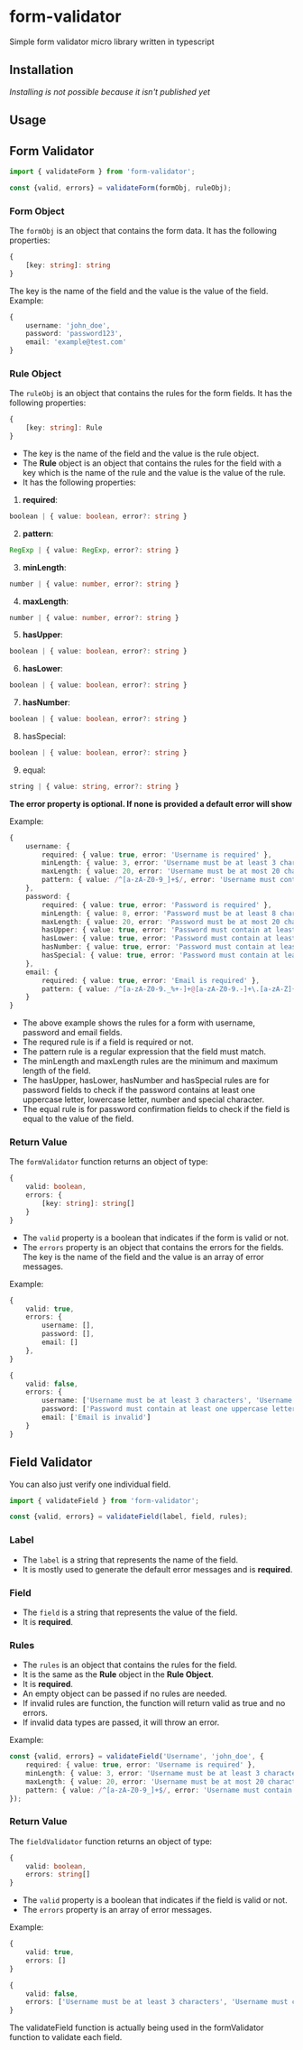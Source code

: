 # form-validator

Simple form validator micro library written in typescript

## Installation
_Installing is not possible because it isn't published yet_

## Usage
## Form Validator
```typescript
import { validateForm } from 'form-validator';

const {valid, errors} = validateForm(formObj, ruleObj);
```

### Form Object
The `formObj` is an object that contains the form data. It has the following properties:
```typescript
{
    [key: string]: string
}
```
The key is the name of the field and the value is the value of the field.
Example:
```typescript
{
    username: 'john_doe',
    password: 'password123',
    email: 'example@test.com'
}
```

### Rule Object
The `ruleObj` is an object that contains the rules for the form fields. It has the following properties:
```typescript
{
    [key: string]: Rule
}
```
- The key is the name of the field and the value is the rule object.
- The __Rule__ object is an object that contains the rules for the field with a key which is the name of the rule and the value is the value of the rule.
- It has the following properties:

1. **required**:
```typescript
boolean | { value: boolean, error?: string }
```
2. **pattern**:
```typescript
RegExp | { value: RegExp, error?: string }
```
3. **minLength**:
```typescript
number | { value: number, error?: string }
```
4. **maxLength**:
```typescript
number | { value: number, error?: string }
```
5. **hasUpper**:
```typescript
boolean | { value: boolean, error?: string }
```
6. **hasLower**:
```typescript
boolean | { value: boolean, error?: string }
```
7. **hasNumber**:
```typescript
boolean | { value: boolean, error?: string }
```
8. hasSpecial:
```typescript
boolean | { value: boolean, error?: string }
```
9. equal:
```typescript
string | { value: string, error?: string }
```
__The error property is optional. If none is provided a default error will show__

Example:
```typescript
{
    username: {
        required: { value: true, error: 'Username is required' },
        minLength: { value: 3, error: 'Username must be at least 3 characters' },
        maxLength: { value: 20, error: 'Username must be at most 20 characters' },
        pattern: { value: /^[a-zA-Z0-9_]+$/, error: 'Username must contain only letters, numbers and underscores' }
    },
    password: {
        required: { value: true, error: 'Password is required' },
        minLength: { value: 8, error: 'Password must be at least 8 characters' },
        maxLength: { value: 20, error: 'Password must be at most 20 characters' },
        hasUpper: { value: true, error: 'Password must contain at least one uppercase letter' },
        hasLower: { value: true, error: 'Password must contain at least one lowercase letter' },
        hasNumber: { value: true, error: 'Password must contain at least one number' },
        hasSpecial: { value: true, error: 'Password must contain at least one special character' }
    },
    email: {
        required: { value: true, error: 'Email is required' },
        pattern: { value: /^[a-zA-Z0-9._%+-]+@[a-zA-Z0-9.-]+\.[a-zA-Z]{2,}$/, error: 'Email is invalid' }
    }
}
```
- The above example shows the rules for a form with username, password and email fields.
- The requred rule is if a field is required or not.
- The pattern rule is a regular expression that the field must match.
- The minLength and maxLength rules are the minimum and maximum length of the field.
- The hasUpper, hasLower, hasNumber and hasSpecial rules are for password fields to check if the password contains at least one uppercase letter, lowercase letter, number and special character.
- The equal rule is for password confirmation fields to check if the field is equal to the value of the field.

### Return Value
The `formValidator` function returns an object of type:
```typescript
{
    valid: boolean,
    errors: {
        [key: string]: string[]
    }
}
```

- The `valid` property is a boolean that indicates if the form is valid or not.
- The `errors` property is an object that contains the errors for the fields. The key is the name of the field and the value is an array of error messages.

Example:
```typescript
{
    valid: true,
    errors: {
        username: [],
        password: [],
        email: []
    },
}
```
```typescript
{
    valid: false,
    errors: {
        username: ['Username must be at least 3 characters', 'Username must contain only letters, numbers and underscores'],
        password: ['Password must contain at least one uppercase letter', 'Password must contain at least one special character'],
        email: ['Email is invalid']
    }
}
```

## Field Validator
You can also just verify one individual field.
```typescript
import { validateField } from 'form-validator';

const {valid, errors} = validateField(label, field, rules);
```

### Label
- The `label` is a string that represents the name of the field.
- It is mostly used to generate the default error messages and is __required__.

### Field
- The `field` is a string that represents the value of the field.
- It is __required__.

### Rules
- The `rules` is an object that contains the rules for the field.
- It is the same as the __Rule__ object in the __Rule Object__.
- It is __required__.
- An empty object can be passed if no rules are needed.
- If invalid rules are function, the function will return valid as true and no errors.
- If invalid data types are passed, it will throw an error.

Example:
```typescript
const {valid, errors} = validateField('Username', 'john_doe', {
    required: { value: true, error: 'Username is required' },
    minLength: { value: 3, error: 'Username must be at least 3 characters' },
    maxLength: { value: 20, error: 'Username must be at most 20 characters' },
    pattern: { value: /^[a-zA-Z0-9_]+$/, error: 'Username must contain only letters, numbers and underscores' }
});
```

### Return Value
The `fieldValidator` function returns an object of type:
```typescript
{
    valid: boolean,
    errors: string[]
}
```

- The `valid` property is a boolean that indicates if the field is valid or not.
- The `errors` property is an array of error messages.

Example:
```typescript
{
    valid: true,
    errors: []
}
```
```typescript
{
    valid: false,
    errors: ['Username must be at least 3 characters', 'Username must contain only letters, numbers and underscores']
}
```

The validateField function is actually being used in the formValidator function to validate each field.
